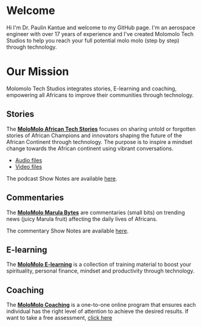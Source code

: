 # Welcome
Hi I'm Dr. Paulin Kantue and welcome to my GitHub page. I'm an aerospace engineer with over 17 years of experience and I've created Molomolo Tech Studios to help you reach your full potential molo molo (step by step) through technology. 

# Our Mission
Molomolo Tech Studios integrates stories, E-learning and coaching, empowering all Africans to improve their communities through technology.

## Stories
The **[MoloMolo African Tech Stories](/Podcast)** focuses on sharing untold or forgotten stories of African Champions and innovators shaping the future of the African Continent through technology. The purpose is to inspire a mindset change towards the African continent using vibrant conversations.
- [Audio files](https://www.buzzsprout.com/2299147)
- [Video files](https://www.youtube.com/watch?v=RGDExjeXuwU&list=PL8LbkzxYajXzZBCDydKKqIjp-QHqPTMGg)

The podcast Show Notes are available [here](/Podcast/ShowNotes).

## Commentaries
The **[MoloMolo Marula Bytes](/Marula_Bytes)** are commentaries (small bits) on trending news (juicy Marula fruit) affecting the daily lives of Africans.

The commentary Show Notes are available [here](/Marula_Bytes/ShowNotes).

## E-learning
The **[MoloMolo E-learning](/E-Learning)** is a collection of training material to boost your spirituality, personal finance, mindset and productivity through technology.

## Coaching
The **[MoloMolo Coaching](/Coaching)** is a one-to-one online program that ensures each individual has the right level of attention to achieve the desired results. If want to take a free assessment, [click here](https://docs.google.com/forms/d/e/1FAIpQLSeHmME85n3iGfIkin6QGg0TsXAPeC1rAddRUayEAoVtUbk8zw/viewform)

